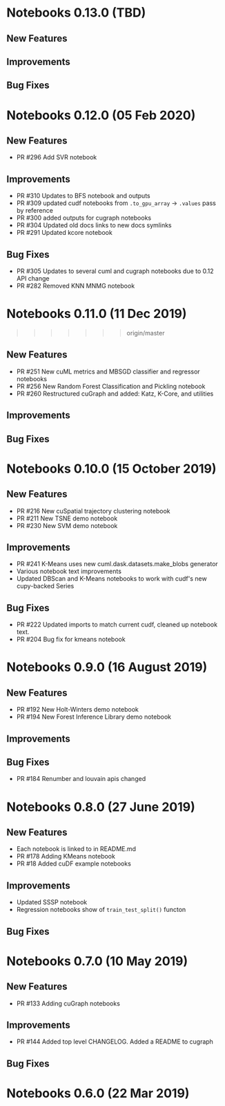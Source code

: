 # Notebooks 0.13.0 (TBD)

## New Features

## Improvements

## Bug Fixes


# Notebooks 0.12.0 (05 Feb 2020)

## New Features
- PR #296 Add SVR notebook

## Improvements
- PR #310 Updates to BFS notebook and outputs
- PR #309 updated cudf notebooks from `.to_gpu_array` -> `.values` pass by reference
- PR #300 added outputs for cugraph notebooks
- PR #304 Updated old docs links to new docs symlinks
- PR #291 Updated kcore notebook

## Bug Fixes
- PR #305 Updates to several cuml and cugraph notebooks due to 0.12 API change
- PR #282 Removed KNN MNMG notebook

# Notebooks 0.11.0 (11 Dec 2019)
>>>>>>> origin/master

## New Features
- PR #251 New cuML metrics and MBSGD classifier and regressor notebooks
- PR #256 New Random Forest Classification and Pickling notebook
- PR #260 Restructured cuGraph and added: Katz, K-Core, and utilities

## Improvements

## Bug Fixes


# Notebooks 0.10.0 (15 October 2019)

## New Features
- PR #216 New cuSpatial trajectory clustering notebook
- PR #211 New TSNE demo notebook
- PR #230 New SVM demo notebook

## Improvements
- PR #241 K-Means uses new cuml.dask.datasets.make_blobs generator
- Various notebook text improvements
- Updated DBScan and K-Means notebooks to work with cudf's new cupy-backed Series

## Bug Fixes
- PR #222 Updated imports to match current cudf, cleaned up notebook text.
- PR #204 Bug fix for kmeans notebook

# Notebooks 0.9.0 (16 August 2019)

## New Features
- PR #192 New Holt-Winters demo notebook
- PR #194 New Forest Inference Library demo notebook

## Improvements

## Bug Fixes
- PR #184 Renumber and louvain apis changed

# Notebooks 0.8.0 (27 June 2019)

## New Features
- Each notebook is linked to in README.md
- PR #178 Adding KMeans notebook
- PR #18 Added cuDF example notebooks

## Improvements
- Updated SSSP notebook
- Regression notebooks show of `train_test_split()` functon

## Bug Fixes


# Notebooks 0.7.0 (10 May 2019)

## New Features
- PR #133 Adding cuGraph notebooks

## Improvements
- PR #144  Added top level CHANGELOG.  Added a README to cugraph

## Bug Fixes


# Notebooks 0.6.0 (22 Mar 2019)
